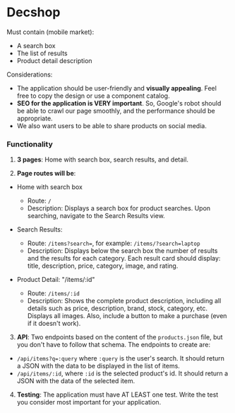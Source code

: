 # Decshop

Must contain (mobile market):
- A search box
- The list of results
- Product detail description

Considerations:
- The application should be user-friendly and **visually appealing**. Feel free to copy the design or use a component catalog.
- **SEO for the application is VERY important**. So, Google's robot should be able to crawl our page smoothly, and the performance should be appropriate.
- We also want users to be able to share products on social media.

### Functionality

1. **3 pages**: Home with search box, search results, and detail.

2. **Page routes will be**:
  - Home with search box
    - Route: `/`
    - Description: Displays a search box for product searches. Upon searching, navigate to the Search Results view.
  
  - Search Results:
    - Route: `/items?search=`, for example: `/items/?search=laptop`
    - Description: Displays below the search box the number of results and the results for each category. Each result card should display: title, description, price, category, image, and rating.

  - Product Detail: "/items/:id"
    - Route: `/items/:id`
    - Description: Shows the complete product description, including all details such as price, description, brand, stock, category, etc. Displays all images. Also, include a button to make a purchase (even if it doesn't work).

3. **API**: Two endpoints based on the content of the `products.json` file, but you don't have to follow that schema. The endpoints to create are:
  - `/api/items?q=:query` where `:query` is the user's search. It should return a JSON with the data to be displayed in the list of items.
  - `/api/items/:id`, where `:id` is the selected product's id. It should return a JSON with the data of the selected item.

4. **Testing**: The application must have AT LEAST one test. Write the test you consider most important for your application.
